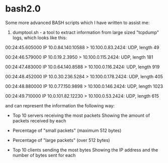 # bash2.0

Some more advanced BASH scripts which I have written to assist me:

1. dumptool.sh - a tool to extract information from large sized "tcpdump" logs, which looks like this:


00:24:45.605000 IP 10.0.84.140.10588 > 10.100.0.83.2424: UDP, length 49

00:24:46.579000 IP 10.0.19.2.3950 > 10.100.0.115.2424: UDP, length 181

00:24:47.483000 IP 10.0.64.140.8588 > 10.100.0.116.2424: UDP, length 919

00:24:48.452000 IP 10.0.30.236.5284 > 10.100.0.178.2424: UDP, length 405

00:24:48.880000 IP 10.0.77.150.9898 > 10.100.0.146.2424: UDP, length 1023

00:24:49.710000 IP 10.0.101.82.12230 > 10.100.0.53.2424: UDP, length 615


and can represent the information the following way:

 * Top 10 servers receiving the most packets
    Showing the amount of packets received by each

  * Percentage of "small packets" (maximum 512 bytes)

  * Percentage of "large packets" (over 512 bytes)

  * Top 10 clients sending the most bytes
    Showing the IP address and the number of bytes sent for each
